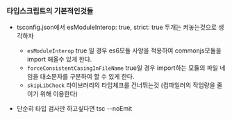### 타입스크립트의 기본적인것들
- tsconfig.json에서 esModuleInterop: true, strict: true 두개는 켜놓는것으로 생각하자
    - `esModuleInterop` true 일 경우 es6모듈 사양을 적용하여 commonjs모듈을 import 해올수 있게 한다.
    - `forceConsistentCasingInFileName` true일 경우 import하는 모듈의 파일 네임을 대소문자를 구분하여 할 수 있게 한다.
    - `skipLibCheck` 라이브러리의 타입체크를 건너뛰는것 (컴파일러의 작업량을 줄이기 위해 이용한다)
    
- 단순히 타입 검사만 하고싶다면 tsc --noEmit